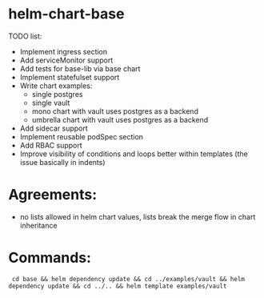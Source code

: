 # helm-chart-base

TODO list:
- Implement ingress section
- Add serviceMonitor support
- Add tests for base-lib via base chart
- Implement statefulset support
- Write chart examples:
  - single postgres
  - single vault
  - mono chart with vault uses postgres as a backend
  - umbrella chart with vault uses postgres as a backend
- Add sidecar support
- Implement reusable podSpec section
- Add RBAC support
- Improve visibility of conditions and loops better within templates (the issue basically in indents)


# Agreements:
 - no lists allowed in helm chart values, lists break the merge flow in chart inheritance


# Commands:
```shell
 cd base && helm dependency update && cd ../examples/vault && helm dependency update && cd ../.. && helm template examples/vault
```
